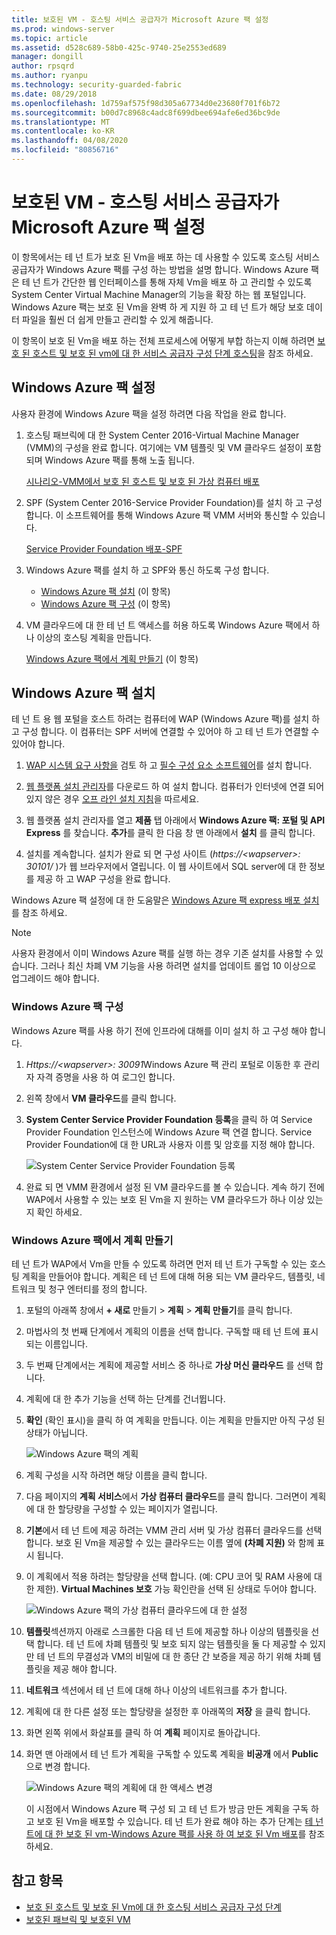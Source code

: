 ```yaml
---
title: 보호된 VM - 호스팅 서비스 공급자가 Microsoft Azure 팩 설정
ms.prod: windows-server
ms.topic: article
ms.assetid: d528c689-58b0-425c-9740-25e2553ed689
manager: dongill
author: rpsqrd
ms.author: ryanpu
ms.technology: security-guarded-fabric
ms.date: 08/29/2018
ms.openlocfilehash: 1d759af575f98d305a67734d0e23680f701f6b72
ms.sourcegitcommit: b00d7c8968c4adc8f699dbee694afe6ed36bc9de
ms.translationtype: MT
ms.contentlocale: ko-KR
ms.lasthandoff: 04/08/2020
ms.locfileid: "80856716"
---
```

# <a name="shielded-vms---hosting-service-provider-sets-up-windows-azure-pack"></a>보호된 VM - 호스팅 서비스 공급자가 Microsoft Azure 팩 설정

이 항목에서는 테 넌 트가 보호 된 Vm을 배포 하는 데 사용할 수 있도록 호스팅 서비스 공급자가 Windows Azure 팩를 구성 하는 방법을 설명 합니다. Windows Azure 팩은 테 넌 트가 간단한 웹 인터페이스를 통해 자체 Vm을 배포 하 고 관리할 수 있도록 System Center Virtual Machine Manager의 기능을 확장 하는 웹 포털입니다. Windows Azure 팩는 보호 된 Vm을 완벽 하 게 지원 하 고 테 넌 트가 해당 보호 데이터 파일을 훨씬 더 쉽게 만들고 관리할 수 있게 해줍니다.

이 항목이 보호 된 Vm을 배포 하는 전체 프로세스에 어떻게 부합 하는지 이해 하려면 [보호 된 호스트 및 보호 된 vm에 대 한 서비스 공급자 구성 단계 호스팅](guarded-fabric-configuration-scenarios-for-shielded-vms-overview.md)을 참조 하세요.

## <a name="setting-up-windows-azure-pack"></a>Windows Azure 팩 설정

사용자 환경에 Windows Azure 팩을 설정 하려면 다음 작업을 완료 합니다.

1. 호스팅 패브릭에 대 한 System Center 2016-Virtual Machine Manager (VMM)의 구성을 완료 합니다. 여기에는 VM 템플릿 및 VM 클라우드 설정이 포함 되며 Windows Azure 팩를 통해 노출 됩니다.

    [시나리오-VMM에서 보호 된 호스트 및 보호 된 가상 컴퓨터 배포](https://technet.microsoft.com/system-center-docs/vmm/scenario/guarded-overview)

2. SPF (System Center 2016-Service Provider Foundation)를 설치 하 고 구성 합니다. 이 소프트웨어를 통해 Windows Azure 팩 VMM 서버와 통신할 수 있습니다.

    [Service Provider Foundation 배포-SPF](https://technet.microsoft.com/system-center-docs/spf/deploy/deploy-spf)

3. Windows Azure 팩를 설치 하 고 SPF와 통신 하도록 구성 합니다.

    - [Windows Azure 팩 설치](#install-windows-azure-pack) (이 항목)
    - [Windows Azure 팩 구성](#configure-windows-azure-pack) (이 항목)

4. VM 클라우드에 대 한 테 넌 트 액세스를 허용 하도록 Windows Azure 팩에서 하나 이상의 호스팅 계획을 만듭니다.

    [Windows Azure 팩에서 계획 만들기](#create-a-plan-in-windows-azure-pack) (이 항목)

## <a name="install-windows-azure-pack"></a>Windows Azure 팩 설치

테 넌 트 용 웹 포털을 호스트 하려는 컴퓨터에 WAP (Windows Azure 팩)를 설치 하 고 구성 합니다. 이 컴퓨터는 SPF 서버에 연결할 수 있어야 하 고 테 넌 트가 연결할 수 있어야 합니다.

1.  [WAP 시스템 요구 사항을](https://technet.microsoft.com/library/dn296442.aspx) 검토 하 고 [필수 구성 요소 소프트웨어](https://technet.microsoft.com/library/dn469335.aspx)를 설치 합니다.

2.  [웹 플랫폼 설치 관리자](https://www.microsoft.com/web/downloads/platform.aspx)를 다운로드 하 여 설치 합니다. 컴퓨터가 인터넷에 연결 되어 있지 않은 경우 [오프 라인 설치 지침](https://www.iis.net/learn/install/web-platform-installer/web-platform-installer-v4-command-line-webpicmdexe-rtw-release)을 따르세요.

3.  웹 플랫폼 설치 관리자를 열고 **제품** 탭 아래에서 **Windows Azure 팩: 포털 및 API Express** 를 찾습니다. **추가**를 클릭 한 다음 창 맨 아래에서 **설치** 를 클릭 합니다.

4.  설치를 계속합니다. 설치가 완료 되 면 구성 사이트 (*https://&lt;wapserver&gt;: 30101/* )가 웹 브라우저에서 열립니다. 이 웹 사이트에서 SQL server에 대 한 정보를 제공 하 고 WAP 구성을 완료 합니다.

Windows Azure 팩 설정에 대 한 도움말은 [Windows Azure 팩 express 배포 설치](https://technet.microsoft.com/dn296439.aspx)를 참조 하세요.

> [!NOTE]
> 사용자 환경에서 이미 Windows Azure 팩를 실행 하는 경우 기존 설치를 사용할 수 있습니다. 그러나 최신 차폐 VM 기능을 사용 하려면 설치를 업데이트 롤업 10 이상으로 업그레이드 해야 합니다.

### <a name="configure-windows-azure-pack"></a>Windows Azure 팩 구성

Windows Azure 팩를 사용 하기 전에 인프라에 대해를 이미 설치 하 고 구성 해야 합니다.

1.  *Https://&lt;wapserver&gt;: 30091*Windows Azure 팩 관리 포털로 이동한 후 관리자 자격 증명을 사용 하 여 로그인 합니다.

2.  왼쪽 창에서 **VM 클라우드**를 클릭 합니다.

3.  **System Center Service Provider Foundation 등록**을 클릭 하 여 Service Provider Foundation 인스턴스에 Windows Azure 팩 연결 합니다. Service Provider Foundation에 대 한 URL과 사용자 이름 및 암호를 지정 해야 합니다.

    ![System Center Service Provider Foundation 등록](../media/Guarded-Fabric-Shielded-VM/guarded-host-azure-pack-01-register-spf.png)

4.  완료 되 면 VMM 환경에서 설정 된 VM 클라우드를 볼 수 있습니다. 계속 하기 전에 WAP에서 사용할 수 있는 보호 된 Vm을 지 원하는 VM 클라우드가 하나 이상 있는지 확인 하세요.

### <a name="create-a-plan-in-windows-azure-pack"></a>Windows Azure 팩에서 계획 만들기

테 넌 트가 WAP에서 Vm을 만들 수 있도록 하려면 먼저 테 넌 트가 구독할 수 있는 호스팅 계획을 만들어야 합니다. 계획은 테 넌 트에 대해 허용 되는 VM 클라우드, 템플릿, 네트워크 및 청구 엔터티를 정의 합니다.

1. 포털의 아래쪽 창에서 **+ 새로** 만들기 &gt; **계획** &gt; **계획 만들기**를 클릭 합니다.

2. 마법사의 첫 번째 단계에서 계획의 이름을 선택 합니다. 구독할 때 테 넌 트에 표시 되는 이름입니다.

3. 두 번째 단계에서는 계획에 제공할 서비스 중 하나로 **가상 머신 클라우드** 를 선택 합니다.

4. 계획에 대 한 추가 기능을 선택 하는 단계를 건너뜁니다.

5. **확인** (확인 표시)을 클릭 하 여 계획을 만듭니다. 이는 계획을 만들지만 아직 구성 된 상태가 아닙니다.

   ![Windows Azure 팩의 계획](../media/Guarded-Fabric-Shielded-VM/guarded-host-azure-pack-02-create-plan.png)

6. 계획 구성을 시작 하려면 해당 이름을 클릭 합니다.

7. 다음 페이지의 **계획 서비스**에서 **가상 컴퓨터 클라우드**를 클릭 합니다. 그러면이 계획에 대 한 할당량을 구성할 수 있는 페이지가 열립니다.

8. **기본**에서 테 넌 트에 제공 하려는 VMM 관리 서버 및 가상 컴퓨터 클라우드를 선택 합니다. 보호 된 Vm을 제공할 수 있는 클라우드는 이름 옆에 **(차폐 지원)** 와 함께 표시 됩니다.

9. 이 계획에서 적용 하려는 할당량을 선택 합니다. (예: CPU 코어 및 RAM 사용에 대 한 제한). **Virtual Machines 보호** 가능 확인란을 선택 된 상태로 두어야 합니다.

   ![Windows Azure 팩의 가상 컴퓨터 클라우드에 대 한 설정](../media/Guarded-Fabric-Shielded-VM/guarded-host-azure-pack-03-virtual-machine-clouds.png)
    
10. **템플릿**섹션까지 아래로 스크롤한 다음 테 넌 트에 제공할 하나 이상의 템플릿을 선택 합니다. 테 넌 트에 차폐 템플릿 및 보호 되지 않는 템플릿을 둘 다 제공할 수 있지만 테 넌 트의 무결성과 VM의 비밀에 대 한 종단 간 보증을 제공 하기 위해 차폐 템플릿을 제공 해야 합니다.

11. **네트워크** 섹션에서 테 넌 트에 대해 하나 이상의 네트워크를 추가 합니다.

12. 계획에 대 한 다른 설정 또는 할당량을 설정한 후 아래쪽의 **저장** 을 클릭 합니다.

13. 화면 왼쪽 위에서 화살표를 클릭 하 여 **계획** 페이지로 돌아갑니다.

14. 화면 맨 아래에서 테 넌 트가 계획을 구독할 수 있도록 계획을 **비공개** 에서 **Public** 으로 변경 합니다.

    ![Windows Azure 팩의 계획에 대 한 액세스 변경](../media/Guarded-Fabric-Shielded-VM/guarded-host-azure-pack-04-change-access.png)

    이 시점에서 Windows Azure 팩 구성 되 고 테 넌 트가 방금 만든 계획을 구독 하 고 보호 된 Vm을 배포할 수 있습니다. 테 넌 트가 완료 해야 하는 추가 단계는 [테 넌 트에 대 한 보호 된 vm-Windows Azure 팩를 사용 하 여 보호 된 Vm 배포](guarded-fabric-shielded-vm-windows-azure-pack.md)를 참조 하세요.

## <a name="see-also"></a>참고 항목

- [보호 된 호스트 및 보호 된 Vm에 대 한 호스팅 서비스 공급자 구성 단계](guarded-fabric-configuration-scenarios-for-shielded-vms-overview.md)
- [보호된 패브릭 및 보호된 VM](guarded-fabric-and-shielded-vms-top-node.md)
